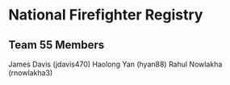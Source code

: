 # National Firefighter Registry

## Team 55 Members
James Davis (jdavis470)
Haolong Yan (hyan88)
Rahul Nowlakha (rnowlakha3)
